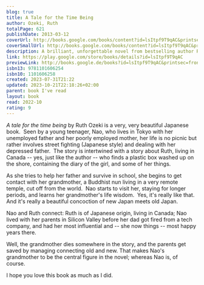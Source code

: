 ```yaml
---  
blog: true  
title: A Tale for the Time Being  
author: Ozeki, Ruth  
totalPage: 621  
publishDate: 2013-03-12  
coverUrl: http://books.google.com/books/content?id=lsItpf9T9qAC&printsec=frontcover&img=1&zoom=1&edge=curl&source=gbs_api  
coverSmallUrl: http://books.google.com/books/content?id=lsItpf9T9qAC&printsec=frontcover&img=1&zoom=5&edge=curl&source=gbs_api  
description: A brilliant, unforgettable novel from bestselling author Ruth Ozeki, author of The Book of Form and Emptiness Finalist for the Booker Prize and the National Book Critics Circle Award “A time being is someone who lives in time, and that means you, and me, and every one of us who is, or was, or ever will be.” In Tokyo, sixteen-year-old Nao has decided there’s only one escape from her aching loneliness and her classmates’ bullying. But before she ends it all, Nao first plans to document the life of her great grandmother, a Buddhist nun who’s lived more than a century. A diary is Nao’s only solace—and will touch lives in ways she can scarcely imagine. Across the Pacific, we meet Ruth, a novelist living on a remote island who discovers a collection of artifacts washed ashore in a Hello Kitty lunchbox—possibly debris from the devastating 2011 tsunami. As the mystery of its contents unfolds, Ruth is pulled into the past, into Nao’s drama and her unknown fate, and forward into her own future. Full of Ozeki’s signature humor and deeply engaged with the relationship between writer and reader, past and present, fact and fiction, quantum physics, history, and myth, A Tale for the Time Being is a brilliantly inventive, beguiling story of our shared humanity and the search for home.  
link: https://play.google.com/store/books/details?id=lsItpf9T9qAC  
previewLink: http://books.google.de/books?id=lsItpf9T9qAC&printsec=frontcover&dq=Ruth+Ozeki,+A+tale+for+the+time+being&hl=&as_pt=BOOKS&cd=1&source=gbs_api  
isbn13: 9781101606254  
isbn10: 1101606258  
created: 2023-07-31T21:22  
updated: 2023-10-21T22:18:26+02:00  
parent: book I've read  
layout: book  
read: 2022-10  
rating: 9  
---  
```

  
_A tale for the time being_ by Ruth Ozeki is a very, very beautiful Japanese book.  Seen by a young teenager, Nao, who lives in Tokyo with her unemployed father and her poorly employed mother, her life is no picnic but rather involves street fighting (Japanese style) and dealing with her depressed father.   The story is intertwined with a story about Ruth, living in Canada -- yes, just like the author -- who finds a plastic box washed up on the shore, containing the diary of the girl, and some of her things.    
  
As she tries to help her father and survive in school, she begins to get contact with her grandmother, a Buddhist nun living in a very remote temple, cut off from the world.  Nao starts to visit her, staying for longer periods, and learns her grandmother's life wisdom.  Yes, it's really like that.  And it's really a beautiful concoction of new Japan meets old Japan.       
  
Nao and Ruth connect: Ruth is of Japanese origin, living in Canada; Nao lived with her parents in Silicon Valley before her dad got fired from a tech company, and had her most influential and -- she now things -- most happy years there.  
  
Well, the grandmother dies somewhere in the story, and the parents get saved by managing connecting old and new. That makes Nao's grandmother to be the central figure in the novel; whereas Nao is, of course.  
  
I hope you love this book as much as I did.